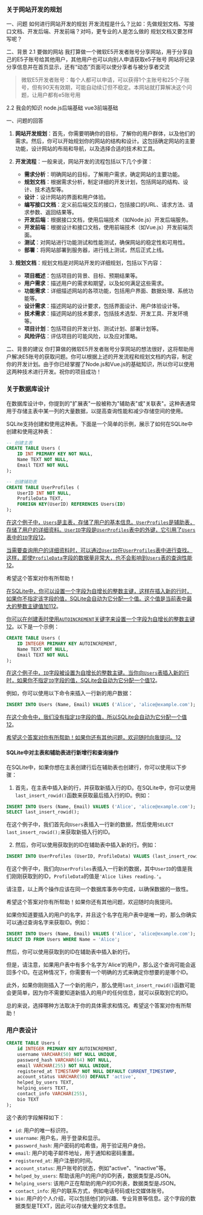 
### 关于网站开发的规划
一、问题
如何进行网站开发的规划
开发流程是什么？比如：先做规划文档、写接口文档、开发后端、开发前端？对吗，更专业的人是怎么做的
规划文档又要怎样写呢？

二、背景
2.1 要做的网站
我打算做一个微软E5开发者账号分享网站，用于分享自己的E5子账号给其他用户，其他用户也可以向别人申请获取e5子账号
网站将记录分享信息并在首页显示，还有“动态”页面可以使分享者与被分享者交流
> 微软E5开发者账号：每个人都可以申请，可以获得1个主账号和25个子账号，但有90天有效期，可能自动续订但不稳定。本网站就打算解决这个问题，让用户都有e5账号用

2.2 我会的知识
node.js后端基础
vue3前端基础

一、问题的回答
1. **网站开发规划**：首先，你需要明确你的目标，了解你的用户群体，以及他们的需求。然后，你可以开始规划你的网站的结构和设计。这包括确定网站的主要功能，设计网站的布局和导航，以及选择合适的技术和工具。

2. **开发流程**：一般来说，网站开发的流程包括以下几个步骤：
    - **需求分析**：明确网站的目标，了解用户需求，确定网站的主要功能。
    - **规划文档**：根据需求分析，制定详细的开发计划，包括网站的结构、设计、技术选型等。
    - **设计**：设计网站的界面和用户体验。
    - **编写接口文档**：定义前后端交互的接口，包括接口的URL、请求方法、请求参数、返回结果等。
    - **开发后端**：根据接口文档，使用后端技术（如Node.js）开发后端服务。
    - **开发前端**：根据设计和接口文档，使用前端技术（如Vue.js）开发前端页面。
    - **测试**：对网站进行功能测试和性能测试，确保网站的稳定性和可用性。
    - **部署**：将网站部署到服务器，进行线上测试，然后正式上线。

3. **规划文档**：规划文档是对网站开发的详细规划，包括以下内容：
    - **项目概述**：包括项目的背景、目标、预期结果等。
    - **用户需求**：描述用户的需求和期望，以及如何满足这些需求。
    - **功能需求**：详细描述网站的各项功能，包括用户界面、数据处理、系统功能等。
    - **设计需求**：描述网站的设计要求，包括界面设计、用户体验设计等。
    - **技术需求**：描述网站的技术要求，包括技术选型、开发工具、开发环境等。
    - **项目计划**：包括项目的开发计划、测试计划、部署计划等。
    - **风险评估**：评估项目的可能风险，以及应对策略。

二、背景的建议 你打算做的微软E5开发者账号分享网站的想法很好，这将帮助用户解决E5账号的获取问题。你可以根据上述的开发流程和规划文档的内容，制定你的开发计划。由于你已经掌握了Node.js和Vue.js的基础知识，所以你可以使用这两种技术进行开发。祝你的项目成功！


### 关于数据库设计
在数据库设计中，你提到的"扩展表"一般被称为"辅助表"或"关联表"。这种表通常用于存储主表中某一列的大量数据，以提高查询性能和减少存储空间的使用。

SQLite支持创建和使用这种表。下面是一个简单的示例，展示了如何在SQLite中创建和使用这种表：

```sql
-- 创建主表
CREATE TABLE Users (
    ID INT PRIMARY KEY NOT NULL,
    Name TEXT NOT NULL,
    Email TEXT NOT NULL
);

-- 创建辅助表
CREATE TABLE UserProfiles (
    UserID INT NOT NULL,
    ProfileData TEXT,
    FOREIGN KEY(UserID) REFERENCES Users(ID)
);
```

[在这个例子中，`Users`是主表，存储了用户的基本信息。`UserProfiles`是辅助表，存储了用户的详细资料。`UserID`字段是`UserProfiles`表中的外键，它引用了`Users`表中的`ID`字段](https://www.runoob.com/sqlite/sqlite-create-table.html)[1](https://www.runoob.com/sqlite/sqlite-create-table.html)[2](https://www.w3schools.cn/sqlite/sqlite_create_table.html)。

[当需要查询用户的详细资料时，可以通过`UserID`在`UserProfiles`表中进行查找。这样，即使`ProfileData`字段的数据量非常大，也不会影响到`Users`表的查询性能](https://www.runoob.com/sqlite/sqlite-create-table.html)[1](https://www.runoob.com/sqlite/sqlite-create-table.html)[2](https://www.w3schools.cn/sqlite/sqlite_create_table.html)。

希望这个答案对你有所帮助！


[在SQLite中，你可以设置一个字段为自增长的整数主键，这样在插入新的行时，如果你不指定该字段的值，SQLite会自动为它分配一个值。这个值是当前表中最大的整数主键值加1](https://www.runoob.com/sqlite/sqlite-autoincrement.html)[1](https://www.runoob.com/sqlite/sqlite-autoincrement.html)[2](https://blog.csdn.net/qq_35844043/article/details/97634257)。

[你可以在创建表时使用`AUTOINCREMENT`关键字来设置一个字段为自增长的整数主键](https://www.runoob.com/sqlite/sqlite-autoincrement.html)[1](https://www.runoob.com/sqlite/sqlite-autoincrement.html)[2](https://blog.csdn.net/qq_35844043/article/details/97634257)。以下是一个示例：

```sql
CREATE TABLE Users (
    ID INTEGER PRIMARY KEY AUTOINCREMENT,
    Name TEXT NOT NULL,
    Email TEXT NOT NULL
);
```

[在这个例子中，`ID`字段被设置为自增长的整数主键。当你向`Users`表插入新的行时，如果你不指定`ID`字段的值，SQLite会自动为它分配一个值](https://www.runoob.com/sqlite/sqlite-autoincrement.html)[1](https://www.runoob.com/sqlite/sqlite-autoincrement.html)[2](https://blog.csdn.net/qq_35844043/article/details/97634257)。

例如，你可以使用以下命令来插入一行新的用户数据：

```sql
INSERT INTO Users (Name, Email) VALUES ('Alice', 'alice@example.com');
```

[在这个命令中，我们没有指定`ID`字段的值，所以SQLite会自动为它分配一个值](https://www.runoob.com/sqlite/sqlite-autoincrement.html)[1](https://www.runoob.com/sqlite/sqlite-autoincrement.html)[2](https://blog.csdn.net/qq_35844043/article/details/97634257)。

[希望这个答案对你有所帮助！如果你还有其他问题，欢迎随时向我提问。](https://www.runoob.com/sqlite/sqlite-autoincrement.html)[1](https://www.runoob.com/sqlite/sqlite-autoincrement.html)[2](https://blog.csdn.net/qq_35844043/article/details/97634257)


#### SQLite中对主表和辅助表进行新增行和查询操作
在SQLite中，如果你想在主表创建行后在辅助表也创建行，你可以使用以下步骤：

1. 首先，在主表中插入新的行，并获取新插入行的ID。在SQLite中，你可以使用`last_insert_rowid()`函数来获取最后插入行的ID。例如：

```sql
INSERT INTO Users (Name, Email) VALUES ('Alice', 'alice@example.com');
SELECT last_insert_rowid();
```

在这个例子中，我们首先向`Users`表插入一行新的数据，然后使用`SELECT last_insert_rowid();`来获取新插入行的ID。

2. 然后，你可以使用获取到的ID在辅助表中插入新的行。例如：

```sql
INSERT INTO UserProfiles (UserID, ProfileData) VALUES (last_insert_rowid(), 'Alice likes reading.');
```

在这个例子中，我们向`UserProfiles`表插入一行新的数据，其中`UserID`的值是我们刚刚获取到的ID，`ProfileData`的值是`'Alice likes reading.'`。

请注意，以上两个操作应该在同一个数据库事务中完成，以确保数据的一致性。

希望这个答案对你有所帮助！如果你还有其他问题，欢迎随时向我提问。


如果你知道要插入的用户的名字，并且这个名字在用户表中是唯一的，那么你确实可以通过查询名字来获取ID。例如：

```sql
INSERT INTO Users (Name, Email) VALUES ('Alice', 'alice@example.com');
SELECT ID FROM Users WHERE Name = 'Alice';
```

然后，你可以使用获取到的ID在辅助表中插入新的行。

但是，请注意，如果用户表中有多个名字为’Alice’的用户，那么这个查询可能会返回多个ID。在这种情况下，你需要有一个明确的方式来确定你想要的是哪个ID。

此外，如果你刚刚插入了一个新的用户，那么使用`last_insert_rowid()`函数可能会更简单，因为你不需要知道新插入的用户的任何信息，就可以获取到它的ID。

总的来说，选择哪种方法取决于你的具体需求和情况。希望这个答案对你有所帮助！


### 用户表设计
```sql
CREATE TABLE Users (
    id INTEGER PRIMARY KEY AUTOINCREMENT,
    username VARCHAR(50) NOT NULL UNIQUE,
    password_hash VARCHAR(64) NOT NULL,
    email VARCHAR(255) NOT NULL UNIQUE,
    registered_at TIMESTAMP NOT NULL DEFAULT CURRENT_TIMESTAMP,
    account_status VARCHAR(50) DEFAULT 'active',
    helped_by_users TEXT,
    helping_users TEXT,
    contact_info VARCHAR(255),
    bio TEXT
);

```
这个表的字段解释如下：

- `id`: 用户的唯一标识符。
- `username`: 用户名，用于登录和显示。
- `password_hash`: 用户密码的哈希值，用于验证用户身份。
- `email`: 用户的电子邮件地址，用于通知和密码重置。
- `registered_at`: 用户注册的时间。
- `account_status`: 用户账号的状态，例如"active"、"inactive"等。
- `helped_by_users`: 帮助该用户的用户的ID列表，数据类型是JSON。
- `helping_users`: 该用户正在帮助的用户的ID列表，数据类型是JSON。
- `contact_info`: 用户的联系方式，例如电话号码或社交媒体账号。
- `bio`: 用户的个人介绍，可以包括他们的兴趣、专业背景等信息。这个字段的数据类型是TEXT，因此可以存储大量的文本信息。

